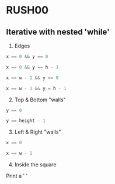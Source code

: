 # RUSH00
## Iterative with nested 'while'

1. Edges
```c 
x == 0 && y == 0
```

```c
x == 0 && y == h - 1
```

```c
x == w - 1 && y == 0
```

```c
x == w - 1 && y = h - 1
```

2. Top & Bottom "walls"
```c
y == 0
```

```c
y == height - 1
```

3. Left & Right "walls"
```c
x == 0
```

```c
x == w - 1
```

4. Inside the square

Print a ' '

